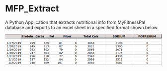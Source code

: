 # MFP_Extract

A Python Application that extracts nutritional info from MyFitnessPal database and exports to an excel sheet in a specified format shown below.

![Screenshot](extractFormat.png)
